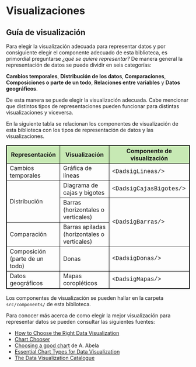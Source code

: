 # Visualizaciones

## Guía de visualización

Para elegir la visualización adecuada para representar datos y por consiguiente elegir el componente adecuado de esta 
biblioteca, es primordial preguntarse _¿qué se quiere representar?_ De manera general la representación de datos se 
puede dividir en seis categorías: 

**Cambios temporales**, **Distribución de los datos**, **Comparaciones**, 
**Composiciones o parte de un todo**, **Relaciones entre variables** y **Datos geográficos**. 

De esta manera se puede elegir la visualización adecuada. Cabe mencionar que distintos tipos de representaciones pueden 
funcionar para distintas visualizaciones y viceversa.

En la siguiente tabla se relacionan los componentes de visualización de esta biblioteca con los tipos de representación 
de datos y las visualizaciones.

<html>

<style>
table, th, td {
  border: 1px solid black;
  border-collapse: collapse;
}

thead {
  background-color: #c7e9b4;
  font-weight: bold;
}

.componente {
  font-family: "Lucida Console", "Courier New", monospace;
}

</style>

<table>
    <thead>
        <tr>
            <th>Representación</th>
            <th>Visualización</th>
            <th>Componente de visualización</th>
        </tr>
    </thead>
    <tbody>
        <tr>
            <td>Cambios temporales</td>
            <td>Gráfica de líneas</td>
            <td class="componente">&ltDadsigLineas/&gt</td>
        </tr>
        <tr>
            <td rowspan=2>Distribución</td>
            <td>Diagrama de cajas y bigotes</td>
            <td class="componente">&ltDadsigCajasBigotes/&gt</td>
        </tr>
        <tr>
            <td>Barras (horizontales o verticales)</td>
            <td class="componente" rowspan=2>&ltDadsigBarras/&gt</td>
        </tr>
        <tr>
            <td>Comparación</td>
            <td>Barras apiladas (horizontales o verticales)</td>
        </tr>
            <td>Composición (parte de un todo)</td>
            <td>Donas</td>
            <td class="componente">&ltDadsigDonas/&gt</td>
        </tr>
        <tr>
            <td>Datos geográficos</td>
            <td>Mapas coropléticos</td>
            <td class="componente">&ltDadsigMapas/&gt</td>
        </tr>
    </tbody>
</table>
</html>

Los componentes de visualización se pueden hallar en la carpeta `src/components/` de esta biblioteca.

Para conocer más acerca de como elegir la mejor visualización para representar datos se pueden consultar las 
siguientes fuentes:

* [How to Choose the Right Data Visualization](https://chartio.com/learn/charts/how-to-choose-data-visualization/)
* [Chart Chooser](https://www.storytellingwithdata.com/blog/2013/04/chart-chooser)
* [Choosing a good chart](https://extremepresentation.typepad.com/blog/2006/09/choosing_a_good.html) de A. Abela
* [Essential Chart Types for Data Visualization](https://chartio.com/learn/charts/essential-chart-types-for-data-visualization/)
* [The Data Visualization Catalogue](https://datavizcatalogue.com/index.html)



